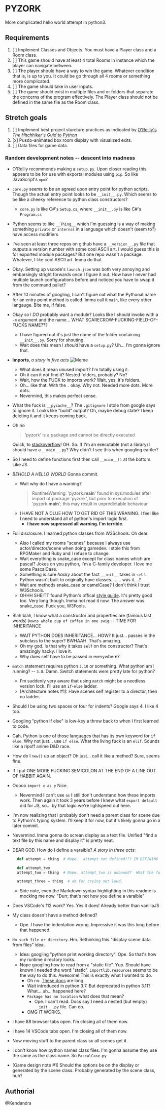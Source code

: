 # PYZORK

More complicated hello world attempt in python3.

## Requirements

1. [ ] Implement Classes and Objects. You must have a Player class and a Room class.
2. [ ] This game should have at least 4 total Rooms in instance which the player can navigate between.
3. [ ] The player should have a way to win the game. Whatever condition that is, is up to you. It could be go through all 4 rooms or something more complicated.
4. [ ] The game should take in user inputs.
5. [ ] The game should exist in multiple files and or folders that separate the concerns of the program effectively. The Player class should not be defined in the same file as the Room class.

## Stretch goals

1. [ ] Implement best project sturcture practices as indicated by [O'Reilly's _The Hitchhiker's Guid to Python_](https://docs.python-guide.org/writing/structure/)
2. [x] Pusdo-animated box room display with visualized exits.
3. [ ] Data files for game data.

### Random development notes -- descent into madness

* O'Reilly recommends making a `setup.py`.  Upon closer reading this appears to be for use with exportal modules using `pip`.  So like JavaScript's `npm`?
* `core.py` seems to be an agreed upon entry point for python scripts.  Though the actual entry point looks to be `__init__.py`.  Which seems to be like a cheeky reference to python class constructors?
  * `core.py` is like C#'s `Setup.cs`, where `__init__.py` is like C#'s `Program.cs`
* Python seems to like `__Thing__` which I'm guessing is a way of making something `private` or `internal` in a language which doesn't (seem to?) have access modifiers.
* I've seen at least three repos on github have a `__version__.py` file that outputs a version number with some cool ASCII art.  I would guess this is for exported module packages?  But one repo wasn't a package.  Whatever, I like cool ASCII art.  Imma do that.
* Okay.  Setting up vscode's `launch.json` was both very annoying and embarsingly stright forwards once I figure it out.  How have I never had multiple launch configurations before and noticed you have to swap it from the command pallet?
* After 10 minutes of googling, I can't figure out what the Pythonal name for an entry point method is called.  Imma call it `main`, like every other langauge.  Bite me, if false.
* Okay so I *DO* probably want a module?  Looks like I should invoke with a `-m` argument and the name... WHAT SCARECROW-FUCKING-FIELD-OF-FUCKS NAME???
  * I have figured out it's just the name of the folder containing `__init__.py`.  Sorry for shouting.
  * Wait does this mean I _should_ have a `setup.py`?  Uh... I'm gonna ignore that.
* **Imports**, _a story in five acts_ ![Meme](https://iq-inc.com/wp-content/uploads/2021/02/AndyRelativeImports-300x294.jpg)
  * What does it mean unused import?  I'm totally using it.
  * Oh it can it not find it?  Nested folders, probably?  No?
  * Wait, how the FUCK to imports work?  Wait, yes, it's folders.
  * Oh... like that.  With the `.` okay.  Why not.  Needed more dots.  More dots.
  * Nevermind, this makes perfect sense.
* What the fuck is `__pycache__`?  The `.gitignore` I stole from google says to ignore it.  Looks like "build" output?  Oh, maybe debug state?  I keep deleting it and it keeps coming back.
* Oh no
  > 'pyzork' is a package and cannot be directly executed

    Quick, to [stackoverflow](https://stackoverflow.com/questions/4050120/execute-an-installed-python-package-as-a-script)!
    OH.  So.  If I'm an executable (not a library) I should have a `__main__.py`?  Why didn't I see this when googling eariler?
* So I need to define functions first then call `__main__()` at the bottom.  Like JS.
* *BEHOLD A HELLO WORLD*  Gonna commit.
  * Wait why do I have a warning?
    > RuntimeWarning: 'pyzork.__main__' found in sys.modules after import of package 'pyzork', but prior to execution of 'pyzork.__main__'; this may result in unpredictable behaviour
  * I HAVE NOT A CLUE HOW TO GET RID OF THIS WRANING.  I feel like I need to understand all of python's import logic first.
    * **I have now supressed all warning.  I'm terrible.**
* Full disclosure: I learned python classes from W3Schools.  Oh dear.
  * Also I called my rooms "scenes" because I always use actor/director/scene when doing gamedev.  I stole this from RPGMaker and Ruby and I refuse to change.
  * Wait everything is snake_case except for class names which are pascal?  Jokes on you python, I'm a C-family developer.  I love me some PascalCase.
  * Something is sure _hacky_ about the fact `__init__` takes in `self`.  Python wasn't built to originally have classes........ was it....?
  * Wait are methods snake_case or camelCase?  I don't think I trust W3Schools.
  * OHHH SHEITT found Python's offical [style guide](http://www.python.org/dev/peps/pep-0008/).  It's pretty good too.  Very long though.  Imma not read it now.  The answer was snake_case.  Fuck you, W3Fools.
* Blah blah, I know what a constructor and properties are (famous last words)  `Downs whole cup of coffee in one swig` -- TIME FOR INHERITANCE
  * WAIT PYTHON DOES INHERITANCE... HOW?  It just... passes in the subclass to the super?  BWHAAH.  That's amazing.
  * Oh my god.  Is that why it takes `self` on the constructor?  That's amazingly hacky.  I love it.
  * Why does self have to be passed in everywhere?
* `match` statement requires python `3.10` or something.  What python am I running? -- `3.8`.  Damn.  Switch statements were pretty late for python?
  * I'm suddenly very aware that using `match` might be a needless version lock.  I'll use an `if`-`else` ladder.
  * [Architecture notes #1]:  Have scenes self register to a director, then no ladder.
* Should I be using two spaces or four for indents?  Google says 4.  I like 4 too.
* Googling "python if else" is low-key a throw back to when I first learned to code.
* Gah.  Python is one of those languages that has its own keyword for `if else`.  Why not just... use `if else`.  What the living fuck is an `elif`.  Sounds like a ripoff anime D&D race.
* How do I `new()` up an object?  Oh just... call it like a method?  Sure, seems fine.
* If I put ONE MORE FUCKING SEMICOLON AT THE END OF A LINE OUT OF HABBIT AGAIN.
* Ooooo `import x as y`  Nice.
  * Nevermind I can't use `as` I still don't understand how these imports work.  Then again it took 3 years before I knew what `export default` did for JS, so... by that logic we're lightspeed out here.
* I'm now realizing that I probably don't need a parent class for scene due to Python's typing system.  I'll keep it for now, but it's likely gonna go in a later commit.
* Nevermind.  Imma gonna do screan display as a text file.  Unified "find a text file by this name and display it" is pretty neat.
* DEAR GOD.  How do I define a varaible?  _A story in three acts_:
  ```python
    def attempt = thing  # Nope.  attempt not defined??? IM DEFINING IT RIGHT THERE YOU FUCKWIT
  ```

  ```python
    def attempt_two
    attempt_two = thing  # Nope. attempt_two is unbound?  What the fuck does that even mean?
  ```

  ```python
    attempt_three = thing  # oh for crying out loud.
  ```
  * Side note, even the Markdown syntax highlighting in this readme is mocking me now.  "Durr, that's not how you define a varaible"
* Does VSCode's f12 work?  Yes.  Yes it does!  Already better than vanillaJS
* My class doesn't have a method defined?
  * Ope.  I have the indentation wrong.  Impressive it was this long before that happened.
* `No such file or directory`.  Hm.  Rethinking this "display scene data from files" idea.
  * Idea:  googling "python print working directory".  Ope.  So that's how my runtime directory looks.
  * Nope googling how to read from a "static file".  Yup.  Should have known I needed the word "static".  `importlib.resources` seems to be the way to do this.  Awesome!  This is exactly what I wanted to do.
    * Oh no.  [These docs](https://docs.python.org/3.8/library/importlib.html?highlight=importlib#module-importlib.resources) are long.
    * Wait introduced in python 3.7.  But deprecated in python 3.11?  What... uh... happened here?
    * `Package has no location` what does that mean?
      * Ope.  I can't read.  Docs say I need a nested (but empty) `__init__.py` file.  Can do.
    * OMG IT WORKS.
* I have 88 browser tabs open.  I'm closing all of them now.
* I have 14 VSCode tabs open.  I'm closing all of them now.
* Now moving stuff to the parent class so all scenes get it.
* I don't know how python names class files.  I'm gonna assume they use the same as the class name.  So `PascalCase.py`
* [Game design note #1] Should the options be on the display or generated by the scene class.  Probably generated by the scene class, huh?

## Authorial

@Kendandra

